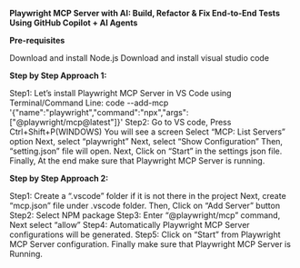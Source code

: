 **Playwright MCP Server with AI: Build, Refactor & Fix End-to-End Tests Using GitHub Copilot + AI Agents**

**Pre-requisites**

Download and install Node.js
Download and install visual studio code

**Step by Step Approach 1:**

Step1: Let’s install Playwright MCP Server in VS Code using Terminal/Command Line:
code --add-mcp '{"name":"playwright","command":"npx","args":["@playwright/mcp@latest"]}'
Step2: Go to VS code, Press Ctrl+Shift+P(WINDOWS)
You will see a screen Select “MCP: List Servers” option
Next, select “playwright”
Next, select “Show Configuration”
Then, “setting.json” file will open.
Next, Click on “Start” in the settings json file.
Finally, At the end make sure that Playwright MCP Server is running.


**Step by Step Approach 2:**

Step1: Create a “.vscode” folder if it is not there in the project
Next, create “mcp.json” file under .vscode folder.
Then, Click on “Add Server” button
Step2: Select NPM package
Step3: Enter “@playwright/mcp” command, Next select “allow”
Step4: Automatically Playwright MCP Server configurations will be generated.
Step5: Click on “Start” from Playwright MCP Server configuration.
Finally make sure that Playwright MCP Server is Running.


